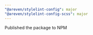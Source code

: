 ```yaml
---
"@areven/stylelint-config": major
"@areven/stylelint-config-scss": major
---
```


Published the package to NPM
